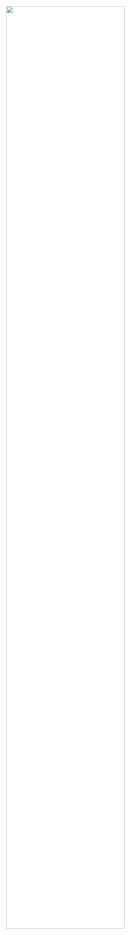 

<img width="80%" src="https://github.com/cocoball97/Korea-Water-Resources-ACE/assets/125456345/471c75f7-2571-407b-8db8-8e8c2eceba7b"/>
